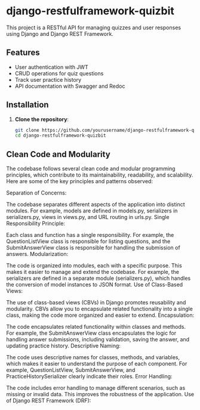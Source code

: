 # django-restfulframework-quizbit

This project is a RESTful API for managing quizzes and user responses using Django and Django REST Framework.

## Features

- User authentication with JWT
- CRUD operations for quiz questions
- Track user practice history
- API documentation with Swagger and Redoc

## Installation

1. **Clone the repository**:
   ```bash
   git clone https://github.com/yourusername/django-restfulframework-quizbit.git
   cd django-restfulframework-quizbit
   ```


## Clean Code and Modularity

The codebase follows several clean code and modular programming principles, which contribute to its maintainability, readability, and scalability. Here are some of the key principles and patterns observed:

Separation of Concerns:

The codebase separates different aspects of the application into distinct modules. For example, models are defined in models.py, serializers in serializers.py, views in views.py, and URL routing in urls.py.
Single Responsibility Principle:

Each class and function has a single responsibility. For example, the QuestionListView class is responsible for listing questions, and the SubmitAnswerView class is responsible for handling the submission of answers.
Modularization:

The code is organized into modules, each with a specific purpose. This makes it easier to manage and extend the codebase. For example, the serializers are defined in a separate module (serializers.py), which handles the conversion of model instances to JSON format.
Use of Class-Based Views:

The use of class-based views (CBVs) in Django promotes reusability and modularity. CBVs allow you to encapsulate related functionality into a single class, making the code more organized and easier to extend.
Encapsulation:

The code encapsulates related functionality within classes and methods. For example, the SubmitAnswerView class encapsulates the logic for handling answer submissions, including validation, saving the answer, and updating practice history.
Descriptive Naming:

The code uses descriptive names for classes, methods, and variables, which makes it easier to understand the purpose of each component. For example, QuestionListView, SubmitAnswerView, and PracticeHistorySerializer clearly indicate their roles.
Error Handling:

The code includes error handling to manage different scenarios, such as missing or invalid data. This improves the robustness of the application.
Use of Django REST Framework (DRF):

